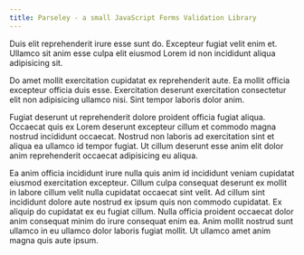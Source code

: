 ```yaml
---
title: Parseley - a small JavaScript Forms Validation Library
---
```


Duis elit reprehenderit irure esse sunt do. Excepteur fugiat velit enim et. Ullamco sit anim esse culpa elit eiusmod Lorem id non incididunt aliqua adipisicing sit.

Do amet mollit exercitation cupidatat ex reprehenderit aute. Ea mollit officia excepteur officia duis esse. Exercitation deserunt exercitation consectetur elit non adipisicing ullamco nisi. Sint tempor laboris dolor anim.

Fugiat deserunt ut reprehenderit dolore proident officia fugiat aliqua. Occaecat quis ex Lorem deserunt excepteur cillum et commodo magna nostrud incididunt occaecat. Nostrud non laboris ad exercitation sint et aliqua ea ullamco id tempor fugiat. Ut cillum deserunt esse anim elit dolor anim reprehenderit occaecat adipisicing eu aliqua.

Ea anim officia incididunt irure nulla quis anim id incididunt veniam cupidatat eiusmod exercitation excepteur. Cillum culpa consequat deserunt ex mollit in labore cillum velit nulla cupidatat occaecat sint velit. Ad cillum sint incididunt dolore aute nostrud ex ipsum quis non commodo cupidatat. Ex aliquip do cupidatat ex eu fugiat cillum. Nulla officia proident occaecat dolor anim consequat minim do irure consequat enim ea. Anim mollit nostrud sunt ullamco in eu ullamco dolor laboris fugiat mollit. Ut ullamco amet anim magna quis aute ipsum.

